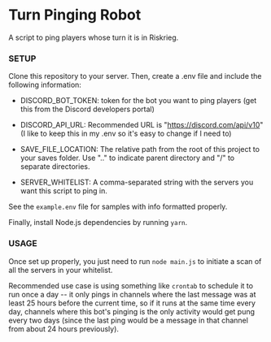 # Turn Pinging Robot

A script to ping players whose turn it is in Riskrieg.

### SETUP

Clone this repository to your server.  Then, create a .env file and include the following information:

- DISCORD_BOT_TOKEN: token for the bot you want to ping players (get this from the Discord developers portal)

- DISCORD_API_URL: Recommended URL is "https://discord.com/api/v10" (I like to keep this in my .env so it's easy to change if I need to)

- SAVE_FILE_LOCATION: The relative path from the root of this project to your saves folder.  Use ".." to indicate parent directory and "/" to separate directories.

- SERVER_WHITELIST: A comma-separated string with the servers you want this script to ping in.

See the `example.env` file for samples with info formatted properly.

Finally, install Node.js dependencies by running `yarn`.

### USAGE

Once set up properly, you just need to run `node main.js` to initiate a scan of all the servers in your whitelist.

Recommended use case is using something like `crontab` to schedule it to run once a day -- it only pings in channels where the last message was at least 25 hours before the current time, so if it runs at the same time every day, channels where this bot's pinging is the only activity would get pung every two days (since the last ping would be a message in that channel from about 24 hours previously).